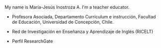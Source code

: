 My name is María-Jesús Inostroza A. I'm a teacher educator. 

- Profesora Asociada, Departamento Currículum e instrucción, Facultad de Educación, Universidad de Concepción, Chile.

- Red de Investigación en Enseñanza y Aprendizaje de Inglés (RICELT)

- Perfil ResearchGate

